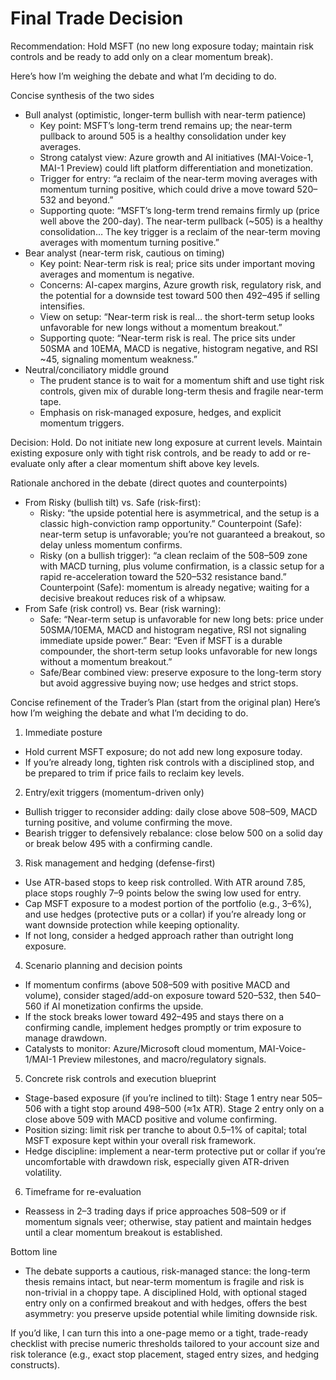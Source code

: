 # Final Trade Decision

Recommendation: Hold MSFT (no new long exposure today; maintain risk controls and be ready to add only on a clear momentum break).

Here’s how I’m weighing the debate and what I’m deciding to do.

Concise synthesis of the two sides
- Bull analyst (optimistic, longer-term bullish with near-term patience)
  - Key point: MSFT’s long-term trend remains up; the near-term pullback to around 505 is a healthy consolidation under key averages.
  - Strong catalyst view: Azure growth and AI initiatives (MAI-Voice-1, MAI-1 Preview) could lift platform differentiation and monetization.
  - Trigger for entry: “a reclaim of the near-term moving averages with momentum turning positive, which could drive a move toward 520–532 and beyond.”
  - Supporting quote: “MSFT’s long-term trend remains firmly up (price well above the 200-day). The near-term pullback (~505) is a healthy consolidation… The key trigger is a reclaim of the near-term moving averages with momentum turning positive.”
- Bear analyst (near-term risk, cautious on timing)
  - Key point: Near-term risk is real; price sits under important moving averages and momentum is negative.
  - Concerns: AI-capex margins, Azure growth risk, regulatory risk, and the potential for a downside test toward 500 then 492–495 if selling intensifies.
  - View on setup: “Near-term risk is real… the short-term setup looks unfavorable for new longs without a momentum breakout.”
  - Supporting quote: “Near-term risk is real. The price sits under 50SMA and 10EMA, MACD is negative, histogram negative, and RSI ~45, signaling momentum weakness.”
- Neutral/conciliatory middle ground
  - The prudent stance is to wait for a momentum shift and use tight risk controls, given mix of durable long-term thesis and fragile near-term tape.
  - Emphasis on risk-managed exposure, hedges, and explicit momentum triggers.

Decision: Hold. Do not initiate new long exposure at current levels. Maintain existing exposure only with tight risk controls, and be ready to add or re-evaluate only after a clear momentum shift above key levels.

Rationale anchored in the debate (direct quotes and counterpoints)
- From Risky (bullish tilt) vs. Safe (risk-first):
  - Risky: “the upside potential here is asymmetrical, and the setup is a classic high-conviction ramp opportunity.” Counterpoint (Safe): near-term setup is unfavorable; you’re not guaranteed a breakout, so delay unless momentum confirms.
  - Risky (on a bullish trigger): “a clean reclaim of the 508–509 zone with MACD turning, plus volume confirmation, is a classic setup for a rapid re-acceleration toward the 520–532 resistance band.” Counterpoint (Safe): momentum is already negative; waiting for a decisive breakout reduces risk of a whipsaw.
- From Safe (risk control) vs. Bear (risk warning):
  - Safe: “Near-term setup is unfavorable for new long bets: price under 50SMA/10EMA, MACD and histogram negative, RSI not signaling immediate upside power.” Bear: “Even if MSFT is a durable compounder, the short-term setup looks unfavorable for new longs without a momentum breakout.”
  - Safe/Bear combined view: preserve exposure to the long-term story but avoid aggressive buying now; use hedges and strict stops.

Concise refinement of the Trader’s Plan (start from the original plan)
Here’s how I’m weighing the debate and what I’m deciding to do.

1) Immediate posture
- Hold current MSFT exposure; do not add new long exposure today.
- If you’re already long, tighten risk controls with a disciplined stop, and be prepared to trim if price fails to reclaim key levels.

2) Entry/exit triggers (momentum-driven only)
- Bullish trigger to reconsider adding: daily close above 508–509, MACD turning positive, and volume confirming the move.
- Bearish trigger to defensively rebalance: close below 500 on a solid day or break below 495 with a confirming candle.

3) Risk management and hedging (defense-first)
- Use ATR-based stops to keep risk controlled. With ATR around 7.85, place stops roughly 7–9 points below the swing low used for entry.
- Cap MSFT exposure to a modest portion of the portfolio (e.g., 3–6%), and use hedges (protective puts or a collar) if you’re already long or want downside protection while keeping optionality.
- If not long, consider a hedged approach rather than outright long exposure.

4) Scenario planning and decision points
- If momentum confirms (above 508–509 with positive MACD and volume), consider staged/add-on exposure toward 520–532, then 540–560 if AI monetization confirms the upside.
- If the stock breaks lower toward 492–495 and stays there on a confirming candle, implement hedges promptly or trim exposure to manage drawdown.
- Catalysts to monitor: Azure/Microsoft cloud momentum, MAI-Voice-1/MAI-1 Preview milestones, and macro/regulatory signals.

5) Concrete risk controls and execution blueprint
- Stage-based exposure (if you’re inclined to tilt): Stage 1 entry near 505–506 with a tight stop around 498–500 (≈1x ATR). Stage 2 entry only on a close above 509 with MACD positive and volume confirming.
- Position sizing: limit risk per tranche to about 0.5–1% of capital; total MSFT exposure kept within your overall risk framework.
- Hedge discipline: implement a near-term protective put or collar if you’re uncomfortable with drawdown risk, especially given ATR-driven volatility.

6) Timeframe for re-evaluation
- Reassess in 2–3 trading days if price approaches 508–509 or if momentum signals veer; otherwise, stay patient and maintain hedges until a clear momentum breakout is established.

Bottom line
- The debate supports a cautious, risk-managed stance: the long-term thesis remains intact, but near-term momentum is fragile and risk is non-trivial in a choppy tape. A disciplined Hold, with optional staged entry only on a confirmed breakout and with hedges, offers the best asymmetry: you preserve upside potential while limiting downside risk.

If you’d like, I can turn this into a one-page memo or a tight, trade-ready checklist with precise numeric thresholds tailored to your account size and risk tolerance (e.g., exact stop placement, staged entry sizes, and hedging constructs).
